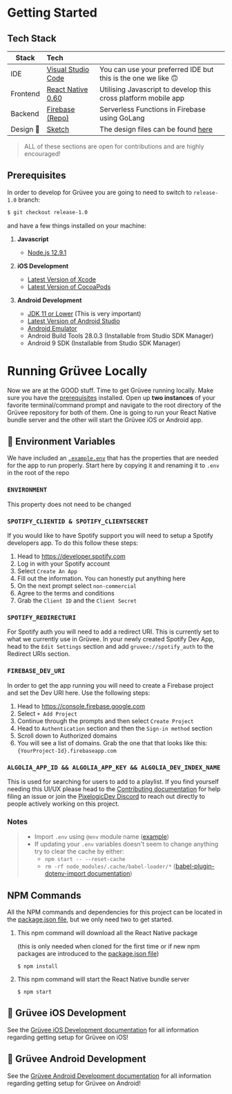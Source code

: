 # Getting Started

## Tech Stack

| Stack        | Tech                                                                                       |                                                                |
| ------------ | :----------------------------------------------------------------------------------------- | :------------------------------------------------------------- |
| IDE          | [Visual Studio Code](https://code.visualstudio.com/)                                       | You can use your preferred IDE but this is the one we like 🙃  |
| Frontend     | [React Native 0.60](<[LinkToReactNative0.60](https://www.npmjs.com/package/react-native)>) | Utilising Javascript to develop this cross platform mobile app |
| Backend      | [Firebase (Repo)](https://github.com/PixelogicDev/gruveebackend)                           | Serverless Functions in Firebase using GoLang                  |
| Design :art: | [Sketch](https://www.sketch.com/)                                                          | The design files can be found [here](/Design)                  |

> ALL of these sections are open for contributions and are highly encouraged!

## Prerequisites

In order to develop for Grüvee you are going to need to switch to `release-1.0` branch:

```bash
$ git checkout release-1.0
```

and have a few things installed on your machine:

1. **Javascript**

    - [Node.js 12.9.1](https://nodejs.org/dist/v12.9.1/)

2. **iOS Development**

    - [Latest Version of Xcode](https://developer.apple.com/xcode/)
    - [Latest Version of CocoaPods](https://cocoapods.org/)

3. **Android Development**

    - [JDK 11 or Lower](https://www.oracle.com/technetwork/java/javase/downloads/index.html) (This is very important)
    - [Latest Version of Android Studio](https://developer.android.com/studio)
    - [Android Emulator](https://developer.android.com/studio/run/emulator)
    - Android Build Tools 28.0.3 (Installable from Studio SDK Manager)
    - Android 9 SDK (Installable from Studio SDK Manager)

# Running Grüvee Locally

Now we are at the GOOD stuff. Time to get Grüvee running locally. Make sure you have the [prerequisites](#prerequisites) installed. Open up **two instances** of your favorite terminal/command prompt and navigate to the root directory of the Grüvee repository for both of them. One is going to run your React Native bundle server and the other will start the Grüvee iOS or Android app.

## 🌲 Environment Variables

We have included an [`.example.env`](/.example.env) that has the properties that are needed for the app to run properly. Start here by copying it and renaming it to `.env` in the root of the repo

### `ENVIRONMENT`

This property does not need to be changed

### `SPOTIFY_CLIENTID & SPOTIFY_CLIENTSECRET`

If you would like to have Spotify support you will need to setup a Spotify developers app. To do this follow these steps:

1. Head to https://developer.spotify.com
2. Log in with your Spotify account
3. Select `Create An App`
4. Fill out the information. You can honestly put anything here
5. On the next prompt select `non-commercial`
6. Agree to the terms and conditions
7. Grab the `Client ID` and the `Client Secret`

### `SPOTIFY_REDIRECTURI`

For Spotify auth you will need to add a redirect URI. This is currently set to what we currently use in Grüvee. In your newly created Spotify Dev App, head to the `Edit Settings` section and add `gruvee://spotify_auth` to the Redirect URIs section.

### `FIREBASE_DEV_URI`

In order to get the app running you will need to create a Firebase project and set the Dev URI here. Use the following steps:

1. Head to https://console.firebase.google.com
2. Select `+ Add Project`
3. Continue through the prompts and then select `Create Project`
4. Head to `Authentication` section and then the `Sign-in method` section
5. Scroll down to Authorized domains
6. You will see a list of domains. Grab the one that that looks like this: `{YourProject-Id}.firebaseapp.com`

### `ALGOLIA_APP_ID && ALGOLIA_APP_KEY && ALGOLIA_DEV_INDEX_NAME`

This is used for searching for users to add to a playlist. If you find yourself needing this UI/UX please head to the [Contributing documentation](../CONTRIBUTING.md) for help filing an issue or join the [PixelogicDev Discord](https://discord.gg/8NFtvp5) to reach out directly to people actively working on this project.

### Notes

> * Import `.env` using `@env` module name ([example](/app/config/creds.js))
> * If updating your `.env` variables doesn't seem to change anything try to clear the cache by either:
>   * `npm start -- --reset-cache`
>   * `rm -rf node_modules/.cache/babel-loader/*` ([babel-plugin-dotenv-import documentation](https://github.com/tusbar/babel-plugin-dotenv-import#caveats))

## NPM Commands

All the NPM commands and dependencies for this project can be located in the [package.json file](/package.json), but we only need two to get started.

1. This npm command will download all the React Native package

    (this is only needed when cloned for the first time or if new npm packages are introduced to the [package.json file](/package.json))

    ```command
    $ npm install
    ```

2. This npm command will start the React Native bundle server
    ```command
    $ npm start
    ```

## 📱 Grüvee iOS Development

See the [Grüvee iOS Development documentation](IOS_SETUP.md) for all information regarding getting setup for Grüvee on iOS!

## 🤖 Grüvee Android Development

See the [Grüvee Android Development documentation](ANDROID_SETUP.md) for all information regarding getting setup for Grüvee on Android!
